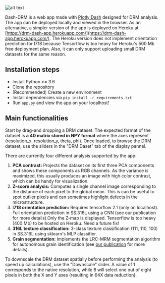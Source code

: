 ![alt text](https://raw.githubusercontent.com/MalloryWittwer/dash_drm/main/static/app_overview.jpg)

Dash-DRM is a web app made with [Plotly Dash](https://plotly.com/dash/) designed for DRM analysis. The app can be deployed locally and viewed in the browser. As an alternative, a simpler version of the app is deployed on Heroku at [https://drm-dash-app.herokuapp.com/](https://drm-dash-app.herokuapp.com/). The Heroku version does not implement orientation prediction for I718 because Tensorflow is too heavy for Heroku's 500 Mb free deployment plan. Also, it can only support uploading small DRM datasets for the same reason.

## Installation steps

- Install Python >= 3.6
- Clone the repository
- (Recommended) Create a new environment
- Install dependencies via `pip install -r requirements.txt`
- Run `app.py` and view the app on your localhost!

## Main functionalities

Start by drag-and dropping a DRM dataset. The expected format of the dataset is **a 4D matrix stored in NPY format** where the axes represent (resolution_x, resolution_y, theta, phi). Once loaded, to browse the DRM dataset, use the sliders in the "DRM Daset" tab of the display pannel.

There are currently four different analysis supported by the app:

1. **PCA contrast:** Projects the dataset on its first three PCA components and shows these components as RGB channels. As the variance is maximized, this usually produces an image with high color contrast, which can be handy for visualization.
2. **Z-score analysis:** Computes a single channel image corresponding to the distance of each pixel to the global mean. This is can be useful to spot outlier pixels and can sometimes highlight defects in the microstructure.
3. **I718 orientation prediction:** Requires tensorflow 2.1 (only on localhost). Full orientation prediction in SS.316L using a CNN (see our publication for more details).Only the Z-map is displayed. Tensorflow is too heavy (400 Mb) to be hosted on Heroku. Need a future fix!
4. **316L texture classification:** 3-class texture classification (111, 110, 100) in SS.316L using sklearn's MLP classifier.
5. **Grain segmentation:** Implements the LRC-MRM segmentation algorithm for autonomous grain identification (see [our publication](https://doi.org/10.1016/j.matchar.2021.110978) for more details).

To downscale the DRM dataset spatially before performing the analysis (to speed up calculations), use the "Downscale" slider. A value of 1 corresponds to the native resolution, while 8 will select one out of eight pixels in both the X and Y axes (resulting in 64X data reduction).
